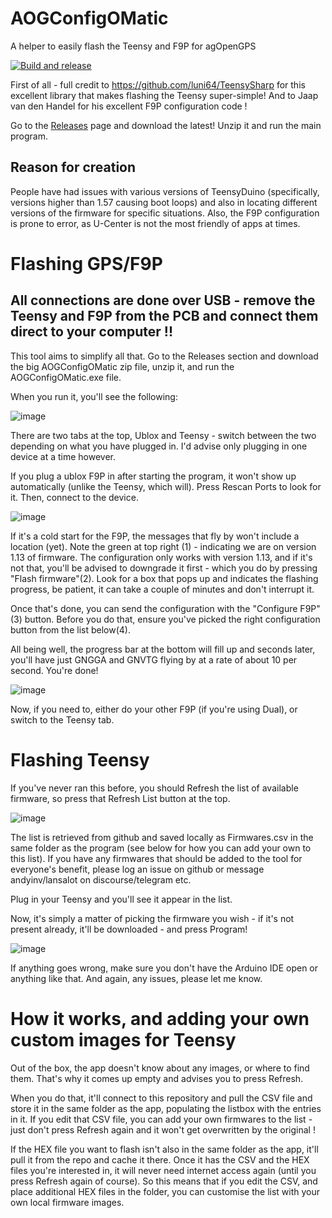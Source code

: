 # AOGConfigOMatic
A helper to easily flash the Teensy and F9P for agOpenGPS

[![Build and release](https://github.com/lansalot/AOGConfigOMatic/actions/workflows/main.yml/badge.svg)](https://github.com/lansalot/AOGConfigOMatic/actions/workflows/main.yml)

First of all - full credit to https://github.com/luni64/TeensySharp for this excellent library that makes flashing the Teensy super-simple! And to Jaap van den Handel for his excellent F9P configuration code !

Go to the [Releases](https://github.com/lansalot/AOGConfigOMatic/releases) page and download the latest! Unzip it and run the main program.

## Reason for creation

People have had issues with various versions of TeensyDuino (specifically, versions higher than 1.57 causing boot loops) and also in locating different versions of the firmware for specific situations. Also, the F9P configuration is prone to error, as U-Center is not the most friendly of apps at times.

# Flashing GPS/F9P

## All connections are done over USB - remove the Teensy and F9P from the PCB and connect them direct to your computer !!

This tool aims to simplify all that. Go to the Releases section and download the big AOGConfigOMatic zip file, unzip it, and run the AOGConfigOMatic.exe file.

When you run it, you'll see the following:

![image](https://github.com/lansalot/AOGConfigOMatic/assets/9885921/ed33c2d5-e99e-44c8-a0e0-9a0c44953d5c)

There are two tabs at the top, Ublox and Teensy - switch between the two depending on what you have plugged in. I'd advise only plugging in one device at a time however.

If you plug a ublox F9P in after starting the program, it won't show up automatically (unlike the Teensy, which will). Press Rescan Ports to look for it. Then, connect to the device.

![image](https://github.com/lansalot/AOGConfigOMatic/assets/9885921/80d116f7-a3e6-4f72-a1f5-30b55bc3ca7b)

If it's a cold start for the F9P, the messages that fly by won't include a location (yet). Note the green at top right (1) - indicating we are on version 1.13 of firmware. The configuration only works with version 1.13, and if it's not that, you'll be advised to downgrade it first - which you do by pressing "Flash firmware"(2). Look for a box that pops up and indicates the flashing progress, be patient, it can take a couple of minutes and don't interrupt it.

Once that's done, you can send the configuration with the "Configure F9P"(3) button. Before you do that, ensure you've picked the right configuration button from the list below(4).

All being well, the progress bar at the bottom will fill up and seconds later, you'll have just GNGGA and GNVTG flying by at a rate of about 10 per second. You're done!

![image](https://github.com/lansalot/AOGConfigOMatic/assets/9885921/106a04f4-902c-4b5e-921f-48bfa5db6a38)

Now, if you need to, either do your other F9P (if you're using Dual), or switch to the Teensy tab.

# Flashing Teensy

If you've never ran this before, you should Refresh the list of available firmware, so press that Refresh List button at the top.

![image](https://github.com/lansalot/AOGConfigOMatic/assets/9885921/c3cdb7c5-ce2a-4c03-a63a-4007334aa0d1)

The list is retrieved from github and saved locally as Firmwares.csv in the same folder as the program (see below for how you can add your own to this list). If you have any firmwares that should be added to the tool for everyone's benefit, please log an issue on github or message andyinv/lansalot on discourse/telegram etc.

Plug in your Teensy and you'll see it appear in the list.

Now, it's simply a matter of picking the firmware you wish - if it's not present already, it'll be downloaded - and press Program!

![image](https://github.com/lansalot/AOGConfigOMatic/assets/9885921/a92b232c-ac12-458f-94ef-65fe37102d60)

If anything goes wrong, make sure you don't have the Arduino IDE open or anything like that. And again, any issues, please let me know.

# How it works, and adding your own custom images for Teensy

Out of the box, the app doesn't know about any images, or where to find them. That's why it comes up empty and advises you to press Refresh.

When you do that, it'll connect to this repository and pull the CSV file and store it in the same folder as the app, populating the listbox with the entries in it. If you edit that CSV file, you can add your own firmwares to the list - just don't press Refresh again and it won't get overwritten by the original !

If the HEX file you want to flash isn't also in the same folder as the app, it'll pull it from the repo and cache it there. Once it has the CSV and the HEX files you're interested in, it will never need internet access again (until you press Refresh again of course). So this means that if you edit the CSV, and place additional HEX files in the folder, you can customise the list with your own local firmware images.

